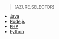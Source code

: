 > [AZURE.SELECTOR] 
- [Java](/documentation/articles/notification-hubs-java-backend-how-to)
- [Node.js](/documentation/articles/notification-hubs-nodejs-how-to-use-notification-hubs)
- [PHP](/documentation/articles/notification-hubs-php-backend-how-to)
- [Python](/documentation/articles/notification-hubs-python-backend-how-to)
